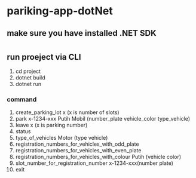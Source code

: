 # pariking-app-dotNet

## make sure you have installed .NET SDK
#
## run proeject via CLI
1. cd project
2. dotnet build
3. dotnet run

### command 
1. create_parking_lot x (x is number of slots) 
2. park x-1234-xxx Putih Mobil (number_plate vehicle_color type_vehicle)
3. leave x (x is parking number)
4. status
5. type_of_vehicles Motor (type vehicle)
6. registration_numbers_for_vehicles_with_odd_plate
7. registration_numbers_for_vehicles_with_even_plate
8. registration_numbers_for_vehicles_with_colour Putih (vehicle color)
9. slot_number_for_registration_number x-1234-xxx(number plate)
10. exit
